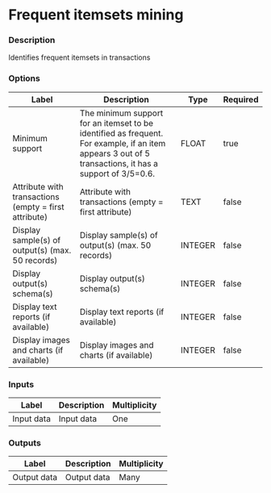 # Frequent itemsets mining
###  Description
Identifies frequent itemsets in transactions
###  Options
| Label | Description | Type | Required |
|---|---|---|---|
| Minimum support | The minimum support for an itemset to be identified as frequent. For example, if an item appears 3 out of 5 transactions, it has a support of 3/5=0.6. | FLOAT | true |
| Attribute with transactions (empty = first attribute) |  Attribute with transactions (empty = first attribute) | TEXT | false |
| Display sample(s) of output(s) (max. 50 records) | Display sample(s) of output(s) (max. 50 records) | INTEGER | false |
| Display output(s) schema(s) | Display output(s) schema(s) | INTEGER | false |
| Display text reports (if available) | Display text reports (if available) | INTEGER | false |
| Display images and charts (if available) | Display images and charts (if available) | INTEGER | false |
###  Inputs
| Label | Description | Multiplicity |
|---|---|---|
| Input data | Input data | One |
###  Outputs
| Label | Description | Multiplicity |
|---|---|---|
| Output data | Output data | Many |
